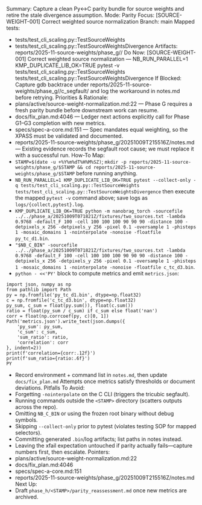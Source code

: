 Summary: Capture a clean Py↔C parity bundle for source weights and retire the stale divergence assumption.
Mode: Parity
Focus: [SOURCE-WEIGHT-001] Correct weighted source normalization
Branch: main
Mapped tests:
- tests/test_cli_scaling.py::TestSourceWeights
- tests/test_cli_scaling.py::TestSourceWeightsDivergence
Artifacts: reports/2025-11-source-weights/phase_g/<STAMP>/
Do Now: [SOURCE-WEIGHT-001] Correct weighted source normalization — NB_RUN_PARALLEL=1 KMP_DUPLICATE_LIB_OK=TRUE pytest -v tests/test_cli_scaling.py::TestSourceWeights tests/test_cli_scaling.py::TestSourceWeightsDivergence
If Blocked: Capture gdb backtrace under reports/2025-11-source-weights/phase_g/<STAMP>/c_segfault/ and log the workaround in notes.md before retrying.
Priorities & Rationale:
- plans/active/source-weight-normalization.md:22 — Phase G requires a fresh parity bundle before downstream work can resume.
- docs/fix_plan.md:4046 — Ledger next actions explicitly call for Phase G1–G3 completion with new metrics.
- specs/spec-a-core.md:151 — Spec mandates equal weighting, so the XPASS must be validated and documented.
- reports/2025-11-source-weights/phase_g/20251009T215516Z/notes.md — Existing evidence records the segfault root cause; we must replace it with a successful run.
How-To Map:
- `STAMP=$(date -u +%Y%m%dT%H%M%SZ)`; `mkdir -p reports/2025-11-source-weights/phase_g/$STAMP && cd reports/2025-11-source-weights/phase_g/$STAMP` before running anything.
- `NB_RUN_PARALLEL=1 KMP_DUPLICATE_LIB_OK=TRUE pytest --collect-only -q tests/test_cli_scaling.py::TestSourceWeights tests/test_cli_scaling.py::TestSourceWeightsDivergence` then execute the mapped `pytest -v` command above; save logs as `logs/{collect,pytest}.log`.
- `KMP_DUPLICATE_LIB_OK=TRUE python -m nanobrag_torch -sourcefile ../../phase_a/20251009T071821Z/fixtures/two_sources.txt -lambda 0.9768 -default_F 100 -cell 100 100 100 90 90 90 -distance 100 -detpixels_x 256 -detpixels_y 256 -pixel 0.1 -oversample 1 -phisteps 1 -mosaic_domains 1 -nointerpolate -nonoise -floatfile py_tc_d1.bin`.
- `"$NB_C_BIN" -sourcefile ../../phase_a/20251009T071821Z/fixtures/two_sources.txt -lambda 0.9768 -default_F 100 -cell 100 100 100 90 90 90 -distance 100 -detpixels_x 256 -detpixels_y 256 -pixel 0.1 -oversample 1 -phisteps 1 -mosaic_domains 1 -nointerpolate -nonoise -floatfile c_tc_d3.bin`.
- `python - <<'PY'` block to compute metrics and emit `metrics.json`:
```
import json, numpy as np
from pathlib import Path
py = np.fromfile('py_tc_d1.bin', dtype=np.float32)
c = np.fromfile('c_tc_d3.bin', dtype=np.float32)
py_sum, c_sum = float(py.sum()), float(c.sum())
ratio = float(py_sum / c_sum) if c_sum else float('nan')
corr = float(np.corrcoef(py, c)[0, 1])
Path('metrics.json').write_text(json.dumps({
    'py_sum': py_sum,
    'c_sum': c_sum,
    'sum_ratio': ratio,
    'correlation': corr
}, indent=2))
print(f'correlation={corr:.12f}')
print(f'sum_ratio={ratio:.6f}')
PY
```
- Record environment + command list in `notes.md`, then update `docs/fix_plan.md` Attempts once metrics satisfy thresholds or document deviations.
Pitfalls To Avoid:
- Forgetting `-nointerpolate` on the C CLI (triggers the tricubic segfault).
- Running commands outside the `<STAMP>` directory (scatters outputs across the repo).
- Omitting `NB_C_BIN` or using the frozen root binary without debug symbols.
- Skipping `--collect-only` prior to pytest (violates testing SOP for mapped selectors).
- Committing generated `.bin`/log artifacts; list paths in notes instead.
- Leaving the xfail expectation untouched if parity actually fails—capture numbers first, then escalate.
Pointers:
- plans/active/source-weight-normalization.md:22
- docs/fix_plan.md:4046
- specs/spec-a-core.md:151
- reports/2025-11-source-weights/phase_g/20251009T215516Z/notes.md
Next Up:
- Draft `phase_h/<STAMP>/parity_reassessment.md` once new metrics are archived.

